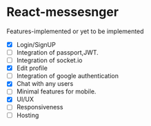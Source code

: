 # React-messesnger


Features-implemented or yet to be implemented

- [x] Login/SignUP
- [ ] Integration of passport,JWT. 
- [ ] Integration of socket.io
- [x] Edit profile
- [ ] Integration of google authentication
- [x] Chat with any users 
- [ ] Minimal features for mobile.
- [x] UI/UX 
- [ ] Responsiveness
- [ ] Hosting